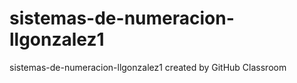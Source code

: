 # sistemas-de-numeracion-llgonzalez1
sistemas-de-numeracion-llgonzalez1 created by GitHub Classroom
